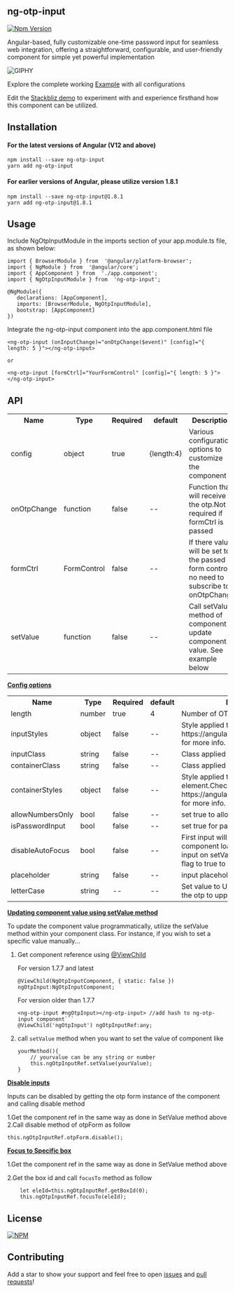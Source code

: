 ## ng-otp-input
[![Npm Version](https://img.shields.io/badge/npm-v1.9.3-blue.svg)](https://www.npmjs.com/package/ng-otp-input) 

Angular-based, fully customizable one-time password input for seamless web integration, offering a straightforward, configurable, and user-friendly component for simple yet powerful implementation

![GIPHY](https://media.giphy.com/media/TdpKuX7H1KBvvR2Hpu/giphy.gif)

Explore the complete working <a href="https://code-farmz.github.io/ng-otp-input" target="_blank">Example</a> with all configurations

Edit the <a href="https://stackblitz.com/github/code-farmz/ng-otp-input" target="_blank">Stackbliz demo</a> to experiment with and experience firsthand how this component can be utilized.

## Installation

#### For the latest versions of Angular (V12 and above)

    npm install --save ng-otp-input
    yarn add ng-otp-input
    
#### For earlier versions of Angular, please utilize version 1.8.1

    npm install --save ng-otp-input@1.8.1
    yarn add ng-otp-input@1.8.1

## Usage
Include NgOtpInputModule in the imports section of your app.module.ts file, as shown below:

    import { BrowserModule } from  '@angular/platform-browser';
    import { NgModule } from  '@angular/core';
    import { AppComponent } from  './app.component';
    import { NgOtpInputModule } from  'ng-otp-input';
    
    @NgModule({
       declarations: [AppComponent],
       imports: [BrowserModule, NgOtpInputModule],
       bootstrap: [AppComponent]
    })


Integrate the ng-otp-input component into the app.component.html file
  
    <ng-otp-input (onInputChange)="onOtpChange($event)" [config]="{ length: 5 }"></ng-otp-input>

    or 

    <ng-otp-input [formCtrl]="YourFormControl" [config]="{ length: 5 }"></ng-otp-input>

## API

<table>
<tr>
<th>Name</th>
<th>Type</th>
<th>Required</th>
<th>default</th>
<th>Description</th>
</tr>
<tr>
<td>config</td>
<td>object</td>
<td>true</td>
<td>{length:4}</td>
<td>Various configuration options to customize the component</td>
</tr>
<tr>
<td>onOtpChange</td>
<td>function</td>
<td>false</td>
<td>--</td>
<td>Function that will receive the otp.Not required if formCtrl is passed</td>
</tr>
<tr>
<td>formCtrl</td>
<td>FormControl</td>
<td>false</td>
<td>--</td>
<td>If there value will be set to the passed form control no need to subscribe to onOtpChange</td>
</tr>
<tr>
<td>setValue</td>
<td>function</td>
<td>false</td>
<td>--</td>
<td>Call setValue method of component to update component value. See example below</td>
</tr>
</table>

<u>**Config options**</u>
<table>
<tr>
<th>Name</th>
<th>Type</th>
<th>Required</th>
<th>default</th>
<th>Description</th>
</tr>

<tr>
<td>length</td>
<td>number</td>
<td>true</td>
<td>4</td>
<td>Number of OTP inputs to be rendered.</td>
</tr>
<tr>
<td>inputStyles</td>
<td>object</td>
<td>false</td>
<td>--</td>
<td>Style applied to each input.Check https://angular.io/api/common/NgStyle for more info.</td>
</tr>
<tr>
<td>inputClass</td>
<td>string</td>
<td>false</td>
<td>--</td>
<td>Class applied to each input.</td>
</tr>
<tr>
<td>containerClass</td>
<td>string</td>
<td>false</td>
<td>--</td>
<td>Class applied to container element.</td>
</tr>
<tr>
<td>containerStyles</td>
<td>object</td>
<td>false</td>
<td>--</td>
<td>Style applied to container element.Check https://angular.io/api/common/NgStyle for more info.</td>
</tr>
<tr>
<tr>
<td>allowNumbersOnly</td>
<td>bool</td>
<td>false</td>
<td>--</td>
<td>set true to allow only numbers as input</td>
</tr>
<tr>
<td>isPasswordInput</td>
<td>bool</td>
<td>false</td>
<td>--</td>
<td>set true for password type input</td>
</tr>
<tr>
<td>disableAutoFocus</td>
<td>bool</td>
<td>false</td>
<td>--</td>
<td>First input will be auto focused on component load and to next empty input on setValue excecution.Set this flag to true to prevent this behaviour</td>
</tr>
<tr>
<td>placeholder</td>
<td>string</td>
<td>false</td>
<td>--</td>
<td>input placeholder</td>
</tr>
<tr>
<td>letterCase</td>
<td>string</td>
<td>--</td>
<td>--</td>
<td>Set value to Upper or Lower to change the otp to upper case or lower case</td>
</tr>
</table>

<u>**Updating component value using setValue method**</u>

To update the component value programmatically, utilize the setValue method within your component class. For instance, if you wish to set a specific value manually...

 1. Get component reference using [@ViewChild](https://angular.io/api/core/ViewChild)  

    For version 1.7.7 and latest

        @ViewChild(NgOtpInputComponent, { static: false }) ngOtpInput:NgOtpInputComponent;

    For version older than 1.7.7
      
        <ng-otp-input #ngOtpInput></ng-otp-input> //add hash to ng-otp-input component```
        @ViewChild('ngOtpInput') ngOtpInputRef:any;

 1. call `setValue` method when you want to set the value of component like
     
        yourMethod(){
            // yourvalue can be any string or number
            this.ngOtpInputRef.setValue(yourValue);
        }

<u>**Disable inputs**</u>

Inputs can be disabled by getting the otp form instance of the component and calling disable method

1.Get the component ref in the same way as done in SetValue method above
2.Call disable method of otpForm as follow

``` this.ngOtpInputRef.otpForm.disable(); ```

<u>**Focus to Specific box**</u>

1.Get the component ref in the same way as done in SetValue method above

2.Get the box id and call ```focusTo``` method as follow

``` 
    let eleId=this.ngOtpInputRef.getBoxId(0);
    this.ngOtpInputRef.focusTo(eleId);
```

## License

[![NPM](https://img.shields.io/badge/license-MIT-green.svg)](https://github.com/code-farmz/ng-otp-input/blob/master/LICENSE)

## Contributing

Add a star to show your support and feel free to open [issues](https://github.com/code-farmz/ng-otp-input/issues/new) and [pull requests](https://github.com/code-farmz/ng-otp-input/compare)! 






